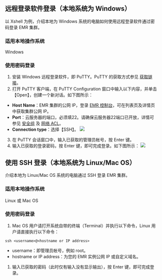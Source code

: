 
## 远程登录软件登录（本地系统为 Windows）
以 Xshell 为例，介绍本地为 Windows 系统的电脑如何使用远程登录软件通过密码登录 EMR 集群。

### 适用本地操作系统
Windows

### 使用密码登录
1. 安装 Windows 远程登录软件，即 PuTTY。PuTTY 的获取方式参见 [获取链接](https://www.chiark.greenend.org.uk/~sgtatham/putty/latest.html)。
2. 打开 PuTTY 客户端，在 PuTTY Configuration 窗口中输入以下内容，并单击【Open】，创建一个新对话。如下图所示：
 - **Host Name**：EMR 集群的公网 IP，登录 [EMR 控制台](https://console.cloud.tencent.com/emr)，可在列表页及详情页中获取集群公网 IP。
 - **Port**：云服务器的端口，必须填22。请确保云服务器22端口已开放，详情可参见 [安全组](https://cloud.tencent.com/document/product/213/12446) 及 [网络 ACL](https://cloud.tencent.com/document/product/215/20160)。
 - **Connection type**：选择【SSH】。
![](https://main.qcloudimg.com/raw/ffd939abf8af27a9dfba50707f421992.png)
3. 在 PuTTY 会话窗口中，输入已获取的管理员帐号，按 Enter 键。
4. 输入已获取的登录密码，按 Enter 键，即可完成登录。如下图所示：
![](https://main.qcloudimg.com/raw/aa15c58c8528f41415a14f65ff7ab1bc.png)

## 使用 SSH 登录（本地系统为 Linux/Mac OS）
介绍本地为 Linux/Mac OS 系统的电脑通过 SSH 登录 EMR 集群。

### 适用本地操作系统
Linux 或 Mac OS

### 使用密码登录
1. Mac OS 用户请打开系统自带的终端（Terminal）并执行以下命令，Linux 用户请直接执行以下命令：
```
ssh <username>@<hostname or IP address>
```
 - username：即管理员帐号，例如 root。
 - hostname or IP address：为您的 EMR 实例公网 IP 或自定义域名。
1. 输入已获取的密码（此时仅有输入没有显示输出），按 Enter 键，即可完成登录。


